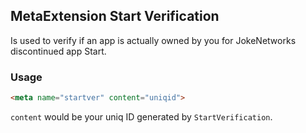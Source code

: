 ## MetaExtension Start Verification

Is used to verify if an app is actually owned by you for JokeNetworks discontinued app Start.

### Usage

````html
<meta name="startver" content="uniqid">
````
`content` would be your uniq ID generated by `StartVerification`.